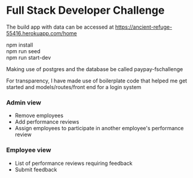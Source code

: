 # Full Stack Developer Challenge

The build app with data can be accessed at https://ancient-refuge-55416.herokuapp.com/home

npm install  
npm run seed  
npm run start-dev

Making use of postgres and the database be called paypay-fschallenge

For transparency, I have made use of boilerplate code that helped me get started and models/routes/front end for a login system

### Admin view

* Remove employees
* Add performance reviews
* Assign employees to participate in another employee's performance review

### Employee view

* List of performance reviews requiring feedback
* Submit feedback
